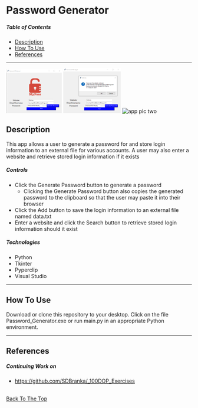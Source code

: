 # Password Generator

##### Table of Contents

- [Description](#description)
- [How To Use](#how-to-use)
- [References](#references)

---


<p float="center">
    <img src="https://github.com/SDBranka/Password_Generator/blob/main/Pw_Generator_Screenshot0.png" width=30% alt="app pic two" />
    <img src="https://github.com/SDBranka/Password_Generator/blob/main/Pw_Generator_Screenshot1.png" width=31% alt="app pic two" />
    <img src="https://github.com/SDBranka/Password_Generator/blob/main/Pw_Generator_Screenshot2.png" width=30% alt="app pic two" />

</p>

## Description

This app allows a user to generate a password for and store login information to an external file for various accounts. A user may also enter a website and retrieve stored login information if it exists

##### Controls

- Click the Generate Password button to generate a password
    - Clicking the Generate Password button also copies the generated password to the clipboard so that the user may paste it into their browser
- Click the Add button to save the login information to an external file named data.txt
- Enter a website and click the Search button to retrieve stored login information should it exist

##### Technologies

- Python
- Tkinter
- Pyperclip
- Visual Studio

---

## How To Use

Download or clone this repository to your desktop. Click on the file Password_Generator.exe or run main.py in an appropriate Python environment.

---

## References

##### Continuing Work on

- https://github.com/SDBranka/_100DOP_Exercises

\
[Back To The Top](#password-generator)